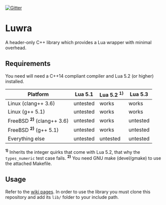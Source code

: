 [![Gitter](https://badges.gitter.im/Join%20Chat.svg)](https://gitter.im/vapourismo/luwra)

# Luwra
A header-only C++ library which provides a Lua wrapper with minimal overhead.

## Requirements
You need will need a C++14 compliant compiler and Lua 5.2 (or higher) installed.

 Platform                                | Lua 5.1  | Lua 5.2 <sup>**1)**</sup> | Lua 5.3
-----------------------------------------|----------|---------------------------|---------
 Linux (clang++ 3.6)                     | untested | works                     | works
 Linux (g++ 5.1)                         | untested | works                     | works
 FreeBSD <sup>**2)**</sup> (clang++ 3.6) | untested | works                     | untested
 FreeBSD <sup>**2)**</sup> (g++ 5.1)     | untested | works                     | untested
 Everything else                         | untested | untested                  | untested

<sup>**1)**</sup> Inherits the integer quirks that come with Lua 5.2, that why the `types_numeric`
test case fails.
<sup>**2)**</sup> You need GNU make (devel/gmake) to use the attached Makefile.

## Usage
Refer to the [wiki pages](https://github.com/vapourismo/luwra/wiki). In order to use the library
you must clone this repository and add its `lib/` folder to your include path.
